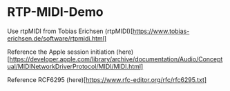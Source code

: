 # RTP-MIDI-Demo

Use rtpMIDI from Tobias Erichsen (rtpMIDI)[https://www.tobias-erichsen.de/software/rtpmidi.html]

Reference the Apple session initiation (here)[https://developer.apple.com/library/archive/documentation/Audio/Conceptual/MIDINetworkDriverProtocol/MIDI/MIDI.html]

Reference RCF6295 (here)[https://www.rfc-editor.org/rfc/rfc6295.txt]
